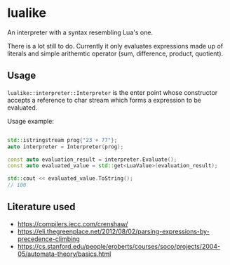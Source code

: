 # lualike

An interpreter with a syntax resembling Lua's one.

There is a lot still to do. Currently it only evaluates expressions made up of literals and simple arithemtic operator (sum, difference, product, quotient).

## Usage

`lualike::interpreter::Interpreter` is the enter point whose constructor accepts a reference to char stream which forms a expression to be evaluated.

Usage example:

```c++

std::istringstream prog{"23 + 77"};
auto interpreter = Interpreter(prog);

const auto evaluation_result = interpreter.Evaluate();
const auto evaluated_value = std::get<LuaValue>(evaluation_result);

std::cout << evaluated_value.ToString();
// 100

```

## Literature used

- <https://compilers.iecc.com/crenshaw/>
- <https://eli.thegreenplace.net/2012/08/02/parsing-expressions-by-precedence-climbing>
- <https://cs.stanford.edu/people/eroberts/courses/soco/projects/2004-05/automata-theory/basics.html>
